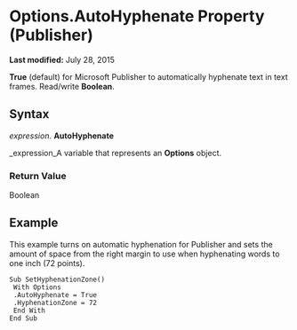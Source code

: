 
# Options.AutoHyphenate Property (Publisher)

 **Last modified:** July 28, 2015

 **True** (default) for Microsoft Publisher to automatically hyphenate text in text frames. Read/write **Boolean**.

## Syntax

 _expression_. **AutoHyphenate**

 _expression_A variable that represents an  **Options** object.


### Return Value

Boolean


## Example

This example turns on automatic hyphenation for Publisher and sets the amount of space from the right margin to use when hyphenating words to one inch (72 points).


```
Sub SetHyphenationZone() 
 With Options 
 .AutoHyphenate = True 
 .HyphenationZone = 72 
 End With 
End Sub
```

